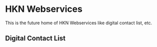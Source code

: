 # HKN Webservices

This is the future home of HKN Webservices
like digital contact list, etc.

## Digital Contact List
